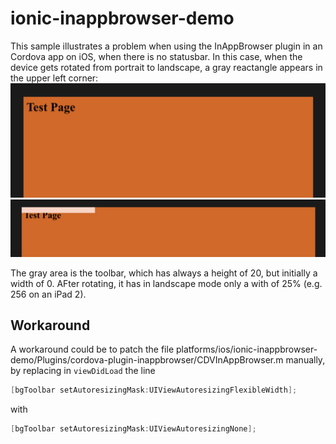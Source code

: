 # ionic-inappbrowser-demo

This sample illustrates a problem when using the InAppBrowser plugin in an Cordova app on iOS, when there is no statusbar. In this case, when the device gets rotated from portrait to landscape, a gray reactangle appears in the upper left corner:
![Portrait](docs/portrait.png)
![Landscape](docs/landscape.png)

The gray area is the toolbar, which has always a height of 20, but initially a width of 0. AFter rotating, it has in landscape mode only a with of 25% (e.g. 256 on an iPad 2).

## Workaround

A workaround could be to patch the file platforms/ios/ionic-inappbrowser-demo/Plugins/cordova-plugin-inappbrowser/CDVInAppBrowser.m manually, by replacing in `viewDidLoad` the line

```objective-c
[bgToolbar setAutoresizingMask:UIViewAutoresizingFlexibleWidth];
```

with

```objective-c
[bgToolbar setAutoresizingMask:UIViewAutoresizingNone];
```
